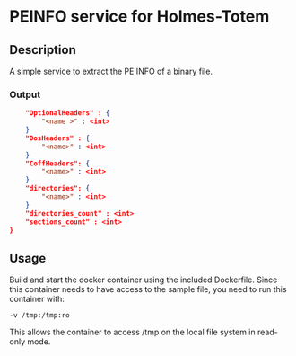# PEINFO service for Holmes-Totem

## Description

A simple service to extract the PE INFO of a binary file.

### Output

```json
	"OptionalHeaders" : {
		"<name >" : <int>
	}
	"DosHeaders" : {
		"<name>" : <int>
	}
	"CoffHeaders": {
		"<name>" : <int>	
	}
	"directories": {
		"<name>" : <int>
	}
	"directories_count" : <int>
	"sections_count" : <int>
}
```

## Usage

Build and start the docker container using the included Dockerfile. Since this container needs to have access to the sample file, you need to run this container with:

`-v /tmp:/tmp:ro`

This allows the container to access /tmp on the local file system in read-only mode.
